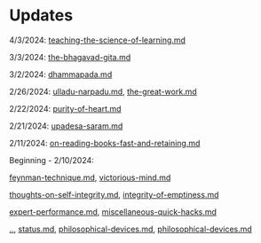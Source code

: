 # Updates

4/3/2024: [teaching-the-science-of-learning.md](../study-notes/skills/learning/teaching-the-science-of-learning.md "mention")

3/3/2024: [the-bhagavad-gita.md](../study-notes/philosophy/indian/hinduism/bhagavad-gita/the-bhagavad-gita.md "mention")

3/2/2024: [dhammapada.md](../study-notes/philosophy/indian/buddhism/early-buddhism/dhammapada.md "mention")

2/26/2024: [ulladu-narpadu.md](../study-notes/philosophy/indian/hinduism/advaita-vedanta/ramana-mahashri/ulladu-narpadu.md "mention"), [the-great-work.md](../study-notes/philosophy/indian/hinduism/bhagavad-gita/the-great-work.md "mention")

2/22/2024: [purity-of-heart.md](../study-notes/philosophy/indian/buddhism/early-buddhism/various-authors/thanissaro-bhikkhu/purity-of-heart.md "mention")

2/21/2024: [upadesa-saram.md](../study-notes/philosophy/indian/hinduism/advaita-vedanta/ramana-mahashri/upadesa-saram.md "mention")

2/11/2024: [on-reading-books-fast-and-retaining.md](../study-notes/skills/learning/on-reading-books-fast-and-retaining.md "mention")

Beginning - 2/10/2024:&#x20;

[feynman-technique.md](../study-notes/skills/learning/feynman-technique.md "mention"),  [victorious-mind.md](../study-notes/skills/memory/victorious-mind.md "mention")

&#x20;[thoughts-on-self-integrity.md](../study-notes/skills/integrity/thoughts-on-self-integrity.md "mention"), [integrity-of-emptiness.md](../study-notes/philosophy/indian/buddhism/early-buddhism/various-authors/thanissaro-bhikkhu/integrity-of-emptiness.md "mention") &#x20;

[expert-performance.md](../study-notes/skills/learning/deliberate-practice/expert-performance.md "mention"), [miscellaneous-quick-hacks.md](../study-notes/skills/miscellaneous-quick-hacks.md "mention")

[..](../ "mention"), [status.md](../my-books/on-what-to-be/status.md "mention"), [philosophical-devices.md](../study-notes/philosophy/general/epistemology/formal-philosophy/probability/philosophical-devices.md "mention"), [philosophical-devices.md](../study-notes/philosophy/general/metaphysics/causation/philosophical-devices.md "mention")


